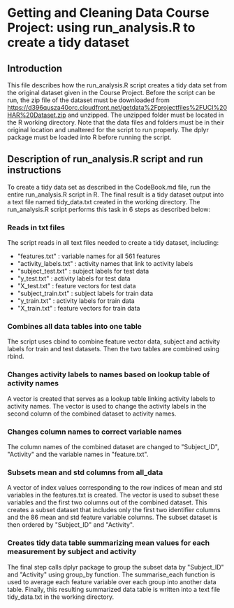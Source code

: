 # Getting and Cleaning Data Course Project: using run_analysis.R to create a tidy dataset

## Introduction

This file describes how the run_analysis.R script creates a tidy data set from the original dataset given in the Course Project. Before the script can be run, the zip file of the dataset must be downloaded from https://d396qusza40orc.cloudfront.net/getdata%2Fprojectfiles%2FUCI%20HAR%20Dataset.zip and unzipped. The unzipped folder must be located in the R working directory. Note that the data files and folders must be in their original location and unaltered for the script to run properly. The dplyr package must be loaded into R before running the script.

## Description of run_analysis.R script and run instructions

To create a tidy data set as described in the CodeBook.md file, run the entire run_analysis.R script in R. The final result is a tidy dataset output into a text file named tidy_data.txt created in the working directory.  The run_analysis.R script performs this task in 6 steps as described below:

### Reads in txt files

The script reads in all text files needed to create a tidy dataset, including: 

* "features.txt"  : variable names for all 561 features
* "activity_labels.txt"  : activity names that link to activity labels
* "subject_test.txt" : subject labels for test data
* "y_test.txt" : activity labels for test data
* "X_test.txt" : feature vectors for test data
* "subject_train.txt" : subject labels for train data
* "y_train.txt"  : activity labels for train data
* "X_train.txt"  : feature vectors for train data

### Combines all data tables into one table

The script uses cbind to combine feature vector data, subject and activity labels for train and test datasets. Then the two tables are combined using rbind.

### Changes activity labels to names based on lookup table of activity names

A vector is created that serves as a lookup table linking activity labels to activity names. The vector is used to change the activity labels in the second column of the combined dataset to activity names.

### Changes column names to correct variable names

The column names of the combined dataset are changed to "Subject_ID", "Activity" and the variable names in "feature.txt".

### Subsets mean and std columns from all_data

A vector of index values corresponding to the row indices of mean and std variables in the features.txt is created. The vector is used to subset these variables and the first two columns out of the combined dataset. This creates a subset dataset that includes only the first two identifier columns and the 86 mean and std feature variable columns. The subset dataset is then ordered by "Subject_ID" and "Activity".

### Creates tidy data table summarizing mean values for each measurement by subject and activity

The final step calls dplyr package to group the subset data by "Subject_ID" and "Activity" using group_by function. The summarise_each function is used to average each feature variable over each group into another data table. Finally, this resulting summarized data table is written into a text file tidy_data.txt in the working directory.
